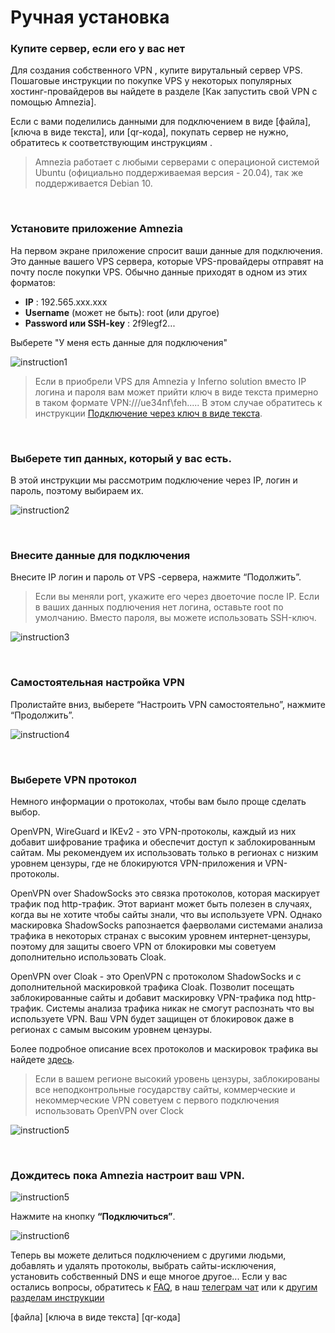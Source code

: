 # Ручная установка
### Купите сервер, если его у вас нет

Для создания собственного  VPN , купите вирутальный сервер VPS. Пошаговые инструкции по покупке VPS  у некоторых популярных хостинг-провайдеров вы найдете в разделе [Как запустить свой VPN с помощью Amnezia].  

Если с вами поделились данными для подключением в виде [файла], [ключа в виде текста], или [qr-кода], покупать сервер не нужно, обратитесь к соответствующим инструкциям .

> Amnezia работает с любыми серверами с операционой системой Ubuntu (официально поддерживаемая версия - 20.04), так же поддерживается Debian 10.



&nbsp;

### Установите приложение Amnezia

На первом экране приложение спросит ваши данные для подключения. Это данные вашего VPS сервера, которые VPS-провайдеры отправят на почту после покупки VPS. Обычно данные приходят в одном из этих форматов:

- **IP** : 192.565.ххx.xxx
- **Username** (может не быть): root  (или  другое)
- **Password или SSH-key** : 2f9legf2...

Выберете "У меня есть данные для подключения" 



![instruction1](https://raw.githubusercontent.com/Aftershock669/amnezia-open-docs/master/docs/ru/instructions/02_manual-install/img/mi_ru_1.png)

> Если в приобрели VPS для Amnezia у  Inferno solution вместо IP логина и пароля вам может прийти  ключ в виде текста примерно в таком формате VPN:///ue34nf\feh.....
В этом случае  обратитесь к инструкции  [Подключение через ключ в виде текста].


&nbsp;

### Выберете  тип данных, который у вас есть.

В этой инструкции мы рассмотрим подключение через IP, логин и пароль, поэтому выбираем их.  

![instruction2](https://raw.githubusercontent.com/Aftershock669/amnezia-open-docs/master/docs/ru/instructions/02_manual-install/img/mi_ru_2.png)

&nbsp;

### Внесите данные для подключения

Внесите IP  логин и пароль от VPS -сервера, нажмите “Подолжить”.

> Если вы меняли port, укажите его через двоеточие после IP.
> Если в ваших данных подлючения нет  логина, оставьте root по умолчанию. 
> Вместо пароля, вы можете использовать  SSH-ключ.


![instruction3](https://raw.githubusercontent.com/Aftershock669/amnezia-open-docs/master/docs/ru/instructions/02_manual-install/img/mi_ru_3.png)

&nbsp;

### Самостоятельная настройка VPN

Пролистайте вниз, выберете “Настроить VPN самостоятельно”, нажмите “Продолжить”.

![instruction4](https://raw.githubusercontent.com/Aftershock669/amnezia-open-docs/master/docs/ru/instructions/02_manual-install/img/mi_ru_4.png)

&nbsp;

### Выберете VPN протокол

Немного информации о протоколах, чтобы вам было проще сделать выбор. 

OpenVPN, WireGuard и IKEv2 - это VPN-протоколы, каждый из них добавит шифрование трафика и обеспечит доступ к заблокированным сайтам.  Мы рекомендуем их использовать только в  регионах с низким уровнем цензуры, где не блокируются  VPN-приложения и VPN-протоколы.  

OpenVPN over ShadowSocks это связка протоколов, которая  маскирует трафик под http-трафик. Этот вариант  может быть полезен в случаях,  когда вы не хотите чтобы сайты  знали, что вы используете VPN.  Однако  маскировка ShadowSocks рапознается фаерволами системами анализа трафика в некоторых странах с высоким уровнем интернет-цензуры, поэтому для защиты своего VPN от блокировки  мы советуем дополнительно использовать Cloak.

OpenVPN over Cloak - это OpenVPN  с протоколом ShadowSocks и c дополнительной  маскировкой трафика   Cloak.  Позволит посещать заблокированные сайты  и добавит маскировку VPN-трафика под http-трафик. Системы анализа  трафика никак не смогут распознать что вы используете VPN.  Ваш VPN будет защищен от блокировок  даже в регионах с самым высоким уровнем цензуры.  

Более подробное описание всех протоколов и маскировок трафика вы найдете [здесь]. 

> Если в вашем регионе высокий уровень цензуры, заблокированы все неподконтрольные государству сайты, коммерческие и некоммерческие VPN советуем с первого подключения использовать OpenVPN over Clock

![instruction5](https://raw.githubusercontent.com/Aftershock669/amnezia-open-docs/master/docs/ru/instructions/02_manual-install/img/mi_ru_5.png)

&nbsp;

### Дождитесь пока Amnezia настроит ваш VPN.

![instruction5](https://raw.githubusercontent.com/Aftershock669/amnezia-open-docs/master/docs/ru/instructions/02_manual-install/img/mi_ru_6.png)

Нажмите на кнопку **“Подключиться”**.


![instruction6](https://raw.githubusercontent.com/Aftershock669/amnezia-open-docs/master/docs/ru/instructions/02_manual-install/img/mi_ru_7.png)


Теперь вы можете делиться подключением с другими людьми, добавлять и удалять  протоколы, выбрать сайты-исключения,  установить  собственный DNS и еще многое другое... 
Если у вас остались вопросы, обратитесь к [FAQ], в наш [телеграм чат] или к [другим разделам инструкции]


[Подключение через ключ в виде текста]: /about
[здесь]: /about
[инструкции]: /about 
[FAQ]: /about 
[телеграм чат]: /about 
[другим разделам инструкции]: /about
[файла]
[ключа в виде текста]
[qr-кода]
